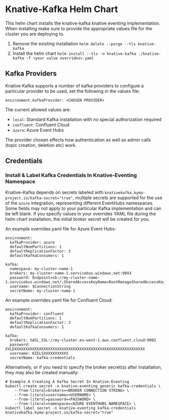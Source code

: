# Knative-Kafka Helm Chart

This helm chart installs the knative-kafka knative eventing implementation.  When installing make sure to provide the appropriate values file for the 
cluster you are deploying to.

1. Remove the existing installation `helm delete --purge --tls knative-kafka`
2. Install the helm chart `helm install --tls -n knative-kafka ./knative-kafka -f <your value overrides>.yaml`

## Kafka Providers

Knative Kafka supports a number of kafka providers to configure a particular provider to be used, set the following
in the values file:

`environment.kafkaProvider: <CHOSEN PROVIDER>`

The current allowed values are:

* `local`: Standard Kafka installation with no special authorization required
* `confluent`: Confluent Cloud 
* `azure`: Azure Event Hubs

The provider chosen effects how authentication as well as admin calls (topic creation, deletion etc) work.

## Credentials

### Install & Label Kafka Credentials In Knative-Eventing Namespace 
Knative-Kafka depends on secrets labeled with `knativekafka.kyma-project.io/kafka-secret="true"`, multiple
secrets are supported for the use of the `azure` integration, representing different EventHubs namespaces.  Some fields
may not apply to your particular Kafka implementation and can be left blank.  If you specify values in your overrides
YAML file during the helm chart installation, the initial broker secret will be created for you.

An example overrides.yaml file for Azure Event Hubs:

```
environment:
  kafkaProvider: azure
  defaultNumPartitions: 1
  defaultReplicationFactor: 3
  defaultKafkaConsumers: 1

kafka:
  namespace: my-cluster-name-1
  brokers: my-cluster-name-1.servicebus.windows.net:9093
  password: Endpoint=sb://my-cluster-name-1.servicebus.windows.net/;SharedAccessKeyName=RootManageSharedAccessKey;SharedAccessKey=XXXXXXXXXXXXXXXXXXXXXXXXXXXXXXXXXXXXXXXXXXX=
  username: $ConnectionString
  secretName: my-cluster-name-1
```

An example overrides.yaml file for Confluent Cloud:

```
environment:
  kafkaProvider: confluent
  defaultNumPartitions: 1
  defaultReplicationFactor: 3
  defaultKafkaConsumers: 1

kafka:
  brokers: SASL_SSL://my-cluster.eu-west-1.aws.confluent.cloud:9092
  password: XVLEXXXXXXXXXXXXXXXXXXXXXXXXXXXXXXXXXXXXXXXXXXXXXXXXXXXXXXXXXX
  username: KIELSXXXXXXXXXXX
  secretName: kafka-credentials
```

Alternatively, or if you need to specify the broker secret(s) after installation, they may also be created manually:
   
```
# Example A Creating A Kafka Secret In Knative-Eventing
kubectl create secret -n knative-eventing generic kafka-credentials \
    --from-literal=brokers=<BROKER CONNECTION STRING> \
    --from-literal=username=<USERNAME> \ 
    --from-literal=password=<PASSWORD> \
    --from-literal=namespace=<AZURE EVENTHUBS NAMESPACE> \
kubectl label secret -n knative-eventing kafka-credentials knativekafka.kyma-project.io/kafka-secret="true"
```

